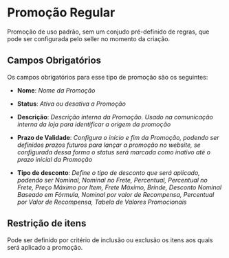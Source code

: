 # Promoção Regular

Promoção de uso padrão, sem um conjudo pré-definido de regras, que pode ser configurada pelo seller no momento da criação. 

## Campos Obrigatórios

Os campos obrigatórios para esse tipo de promoção são os seguintes:

- **Nome**: *Nome da Promoção*

- **Status**: *Ativa ou desativa a Promoção*

- **Descrição**: *Descrição interna da Promoção. Usado na comunicação interna da loja para identificar a origem da promoção*

- **Prazo de Validade**: *Configura o início e fim da Promoção, podendo ser definidos prazos futuros para lançar a promoção no website, se configurada dessa forma o status será marcada como inativo até o prazo inicial da Promoção*

- **Tipo de desconto**: *Define o tipo de desconto que será aplicado, podendo ser Nominal, Nominal no Frete, Percentual, Percentual no Frete, Preço Máximo por Item, Frete Máximo, Brinde, Desconto Nominal Baseado em Fórmula, Nominal por valor de Recompensa, Percentual por Valor de Recompensa, Tabela de Valores Promocionais*

## Restrição de itens

Pode ser definido por critério de inclusão ou exclusão os itens aos quais será aplicado a promoção.  
